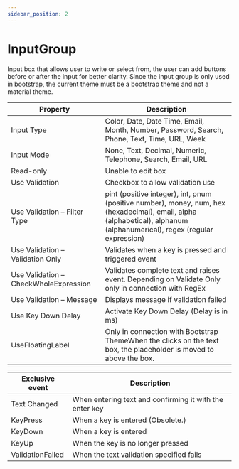 ```yaml
---
sidebar_position: 2
---
```

# InputGroup

Input box that allows user to write or select from, the user can add buttons before or after the input for better clarity. Since the input group is only used in bootstrap, the current theme must be a bootstrap theme and not a material theme.

| **Property** | **Description** |
| --- | --- |
| Input Type | Color, Date, Date Time, Email, Month, Number, Password, Search, Phone, Text, Time, URL, Week |
| Input Mode | None, Text, Decimal, Numeric, Telephone, Search, Email, URL |
| Read-only | Unable to edit box |
| Use Validation | Checkbox to allow validation use |
| Use Validation – Filter Type | pint (positive integer), int, pnum (positive number), money, num, hex (hexadecimal), email, alpha (alphabetical), alphanum (alphanumerical), regex (regular expression) |
| Use Validation – Validation Only | Validates when a key is pressed and triggered event |
| Use Validation – CheckWholeExpression | Validates complete text and raises event. Depending on Validate Only only in connection with RegEx |
| Use Validation – Message | Displays message if validation failed |
| Use Key Down Delay | Activate Key Down Delay (Delay is in ms) |
| UseFloatingLabel | Only in connection with Bootstrap ThemeWhen the clicks on the text box, the placeholder is moved to above the box. |

| Exclusive event | Description |
| --- | --- |
| Text Changed | When entering text and confirming it with the enter key |
| KeyPress | When a key is entered (Obsolete.) |
| KeyDown | When a key is entered |
| KeyUp | When the key is no longer pressed |
| ValidationFailed | When the text validation specified fails |
